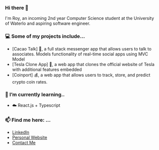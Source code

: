 ### Hi there 👋

I'm Roy, an incoming 2nd year Computer Science student at the University of Waterlo and aspiring software engineer.

### 💻 Some of my projects include...
- [Cacao Talk] 🍬, a full stack messenger app that allows users to talk to associates. Models functionality of real-time social apps using MVC Model
- [Tesla Clone App] 🚙, a web app that clones the official website of Tesla with additional features embedded
- [Coinport] 💰, a web app that allows users to track, store, and predict crypto coin rates.

### 🌱 I’m currently learning..
- ☁️ React.js + Typescript

### 📫 Find me here: ...
- [LinkedIn](https://www.linkedin.com/in/roychon)
- [Personal Website](https://roychon.github.io)
- [Contact Me](mailto:rchon@uwaterloo.ca)
